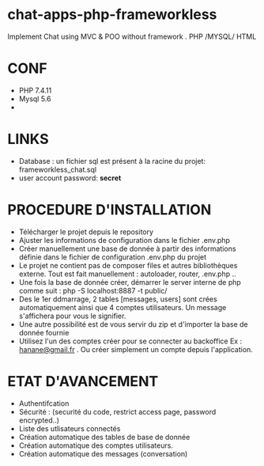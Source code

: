 # chat-apps-php-frameworkless
Implement Chat using MVC &amp; POO without framework . PHP /MYSQL/ HTML

# CONF
- PHP 7.4.11
- Mysql 5.6
- 

# LINKS
- Database : un fichier sql est présent à la racine du projet: frameworkless_chat.sql
- user account password: **secret** 

# PROCEDURE D'INSTALLATION
- Télécharger le projet depuis le repository
- Ajuster les informations de configuration dans le fichier .env.php
- Créer manuellement une base de donnée à partir des informations définie dans le fichier de configuration .env.php du projet
- Le projet ne contient pas de composer files  et autres bibliothèques externe. Tout est fait manuellement : autoloader, router, .env.php ..
- Une fois la base de donnée créer, démarrer le server interne de php comme suit  : php -S localhost:8887 -t public/
- Des le 1er ddmarrage, 2 tables [messages, users] sont crées automatiquement ainsi que 4 comptes utilisateurs. Un message s'affichera pour vous le signifier.
- Une autre possibilité est de vous servir du zip et d'importer la base de donnée fournie
- Utilisez l'un des comptes créer pour se connecter au backoffice Ex : hanane@gmail.fr . Ou créer simplement un compte depuis l'application.


# ETAT D'AVANCEMENT 
- Authentifcation
- Sécurité : (securité du code, restrict access page, password encrypted..)
- Liste des utlisateurs connectés
- Création automatique des tables de base de donnée
- Création automatique des comptes utilisateurs.
- Création automatique des messages (conversation)